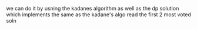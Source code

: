 we can do it by usning the kadanes algorithm as well as the dp solution which implements the same as the kadane's algo
read the first 2 most voted soln